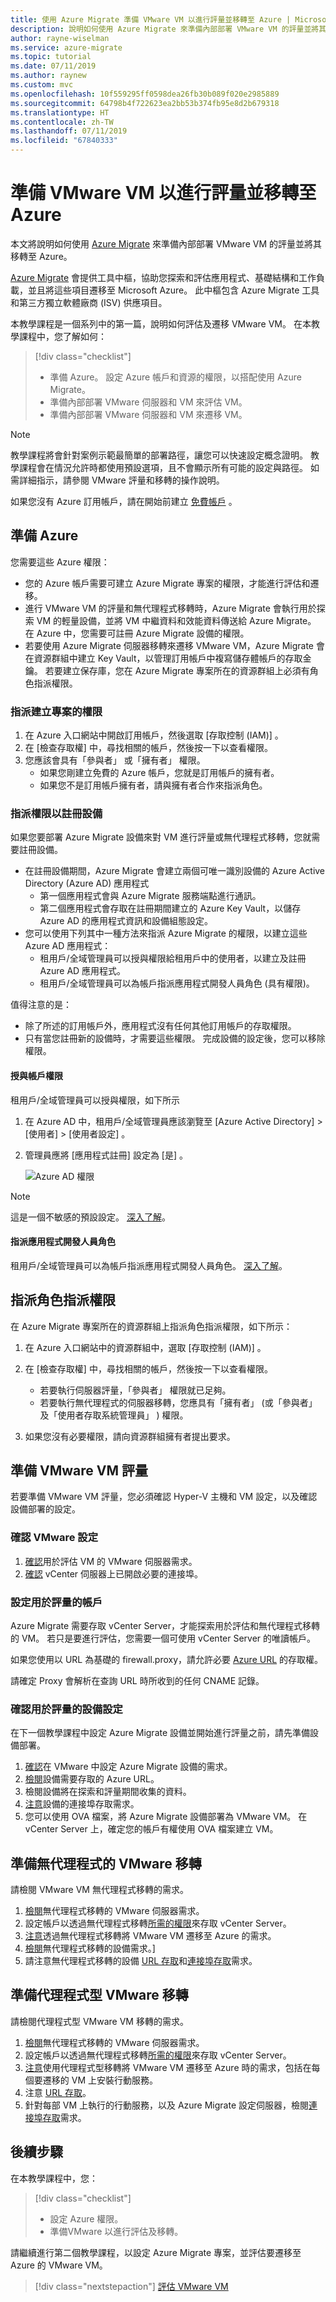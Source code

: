 ```yaml
---
title: 使用 Azure Migrate 準備 VMware VM 以進行評量並移轉至 Azure | Microsoft Docs
description: 說明如何使用 Azure Migrate 來準備內部部署 VMware VM 的評量並將其移轉至 Azure。
author: rayne-wiselman
ms.service: azure-migrate
ms.topic: tutorial
ms.date: 07/11/2019
ms.author: raynew
ms.custom: mvc
ms.openlocfilehash: 10f559295ff0598dea26fb30b089f020e2985889
ms.sourcegitcommit: 64798b4f722623ea2bb53b374fb95e8d2b679318
ms.translationtype: HT
ms.contentlocale: zh-TW
ms.lasthandoff: 07/11/2019
ms.locfileid: "67840333"
---
```

# <a name="prepare-vmware-vms-for-assessment-and-migration-to-azure"></a>準備 VMware VM 以進行評量並移轉至 Azure

本文將說明如何使用 [Azure Migrate](migrate-services-overview.md) 來準備內部部署 VMware VM 的評量並將其移轉至 Azure。

[Azure Migrate](migrate-overview.md) 會提供工具中樞，協助您探索和評估應用程式、基礎結構和工作負載，並且將這些項目遷移至 Microsoft Azure。 此中樞包含 Azure Migrate 工具和第三方獨立軟體廠商 (ISV) 供應項目。 


本教學課程是一個系列中的第一篇，說明如何評估及遷移 VMware VM。 在本教學課程中，您了解如何：

> [!div class="checklist"]
> * 準備 Azure。 設定 Azure 帳戶和資源的權限，以搭配使用 Azure Migrate。
> * 準備內部部署 VMware 伺服器和 VM 來評估 VM。
> * 準備內部部署 VMware 伺服器和 VM 來遷移 VM。

> [!NOTE]
> 教學課程將會針對案例示範最簡單的部署路徑，讓您可以快速設定概念證明。 教學課程會在情況允許時都使用預設選項，且不會顯示所有可能的設定與路徑。 如需詳細指示，請參閱 VMware 評量和移轉的操作說明。

如果您沒有 Azure 訂用帳戶，請在開始前建立 [免費帳戶](https://azure.microsoft.com/pricing/free-trial/) 。


## <a name="prepare-azure"></a>準備 Azure

您需要這些 Azure 權限：

- 您的 Azure 帳戶需要可建立 Azure Migrate 專案的權限，才能進行評估和遷移。 
- 進行 VMware VM 的評量和無代理程式移轉時，Azure Migrate 會執行用於探索 VM 的輕量設備，並將 VM 中繼資料和效能資料傳送給 Azure Migrate。 在 Azure 中，您需要可註冊 Azure Migrate 設備的權限。
- 若要使用 Azure Migrate 伺服器移轉來遷移 VMware VM，Azure Migrate 會在資源群組中建立 Key Vault，以管理訂用帳戶中複寫儲存體帳戶的存取金鑰。 若要建立保存庫，您在 Azure Migrate 專案所在的資源群組上必須有角色指派權限。 


### <a name="assign-permissions-to-create-project"></a>指派建立專案的權限

1. 在 Azure 入口網站中開啟訂用帳戶，然後選取 [存取控制 (IAM)]  。
2. 在 [檢查存取權]  中，尋找相關的帳戶，然後按一下以查看權限。
3. 您應該會具有「參與者」  或「擁有者」  權限。
    - 如果您剛建立免費的 Azure 帳戶，您就是訂用帳戶的擁有者。
    - 如果您不是訂用帳戶擁有者，請與擁有者合作來指派角色。

### <a name="assign-permissions-to-register-the-appliance"></a>指派權限以註冊設備

如果您要部署 Azure Migrate 設備來對 VM 進行評量或無代理程式移轉，您就需要註冊設備。

- 在註冊設備期間，Azure Migrate 會建立兩個可唯一識別設備的 Azure Active Directory (Azure AD) 應用程式
    - 第一個應用程式會與 Azure Migrate 服務端點進行通訊。
    - 第二個應用程式會存取在註冊期間建立的 Azure Key Vault，以儲存 Azure AD 的應用程式資訊和設備組態設定。
- 您可以使用下列其中一種方法來指派 Azure Migrate 的權限，以建立這些 Azure AD 應用程式：
    - 租用戶/全域管理員可以授與權限給租用戶中的使用者，以建立及註冊 Azure AD 應用程式。
    - 租用戶/全域管理員可以為帳戶指派應用程式開發人員角色 (具有權限)。

值得注意的是：

- 除了所述的訂用帳戶外，應用程式沒有任何其他訂用帳戶的存取權限。
- 只有當您註冊新的設備時，才需要這些權限。 完成設備的設定後，您可以移除權限。 


#### <a name="grant-account-permissions"></a>授與帳戶權限

租用戶/全域管理員可以授與權限，如下所示

1. 在 Azure AD 中，租用戶/全域管理員應該瀏覽至 [Azure Active Directory]   > [使用者]   > [使用者設定]  。
2. 管理員應將 [應用程式註冊]  設定為 [是]  。

    ![Azure AD 權限](./media/tutorial-prepare-vmware/aad.png)

> [!NOTE]
> 這是一個不敏感的預設設定。 [深入了解](https://docs.microsoft.com/azure/active-directory/develop/active-directory-how-applications-are-added#who-has-permission-to-add-applications-to-my-azure-ad-instance)。



#### <a name="assign-application-developer-role"></a>指派應用程式開發人員角色 

租用戶/全域管理員可以為帳戶指派應用程式開發人員角色。 [深入了解](https://docs.microsoft.com/azure/active-directory/fundamentals/active-directory-users-assign-role-azure-portal)。

## <a name="assign-role-assignment-permissions"></a>指派角色指派權限

在 Azure Migrate 專案所在的資源群組上指派角色指派權限，如下所示：

1. 在 Azure 入口網站中的資源群組中，選取 [存取控制 (IAM)]  。
2. 在 [檢查存取權]  中，尋找相關的帳戶，然後按一下以查看權限。

    - 若要執行伺服器評量，「參與者」  權限就已足夠。
    - 若要執行無代理程式的伺服器移轉，您應具有「擁有者」  (或「參與者」  及「使用者存取系統管理員」  ) 權限。

3. 如果您沒有必要權限，請向資源群組擁有者提出要求。 



## <a name="prepare-for-vmware-vm-assessment"></a>準備 VMware VM 評量

若要準備 VMware VM 評量，您必須確認 Hyper-V 主機和 VM 設定，以及確認設備部署的設定。

### <a name="verify-vmware-settings"></a>確認 VMware 設定

1. [確認](migrate-support-matrix-vmware.md#assessment-vmware-server-requirements)用於評估 VM 的 VMware 伺服器需求。
2. [確認](migrate-support-matrix-vmware.md#assessment-port-requirements) vCenter 伺服器上已開啟必要的連接埠。


### <a name="set-up-an-account-for-assessment"></a>設定用於評量的帳戶

Azure Migrate 需要存取 vCenter Server，才能探索用於評估和無代理程式移轉的 VM。 若只是要進行評估，您需要一個可使用 vCenter Server 的唯讀帳戶。

如果您使用以 URL 為基礎的 firewall.proxy，請允許必要 [Azure URL](migrate-support-matrix-vmware.md#assessment-url-access-requirements) 的存取權。

請確定 Proxy 會解析在查詢 URL 時所收到的任何 CNAME 記錄。


### <a name="verify-appliance-settings-for-assessment"></a>確認用於評量的設備設定

在下一個教學課程中設定 Azure Migrate 設備並開始進行評量之前，請先準備設備部署。

1. [確認](migrate-support-matrix-vmware.md#assessment-appliance-requirements)在 VMware 中設定 Azure Migrate 設備的需求。
2. [檢閱](migrate-support-matrix-vmware.md#assessment-url-access-requirements)設備需要存取的 Azure URL。
3. 檢閱設備將在探索和評量期間收集的資料。
4. [注意](migrate-support-matrix-vmware.md#assessment-port-requirements)設備的連接埠存取需求。
5. 您可以使用 OVA 檔案，將 Azure Migrate 設備部署為 VMware VM。 在 vCenter Server 上，確定您的帳戶有權使用 OVA 檔案建立 VM。


## <a name="prepare-for-agentless-vmware-migration"></a>準備無代理程式的 VMware 移轉

請檢閱 VMware VM 無代理程式移轉的需求。

1. [檢閱](migrate-support-matrix-vmware.md#agentless-migration-vmware-server-requirements)無代理程式移轉的 VMware 伺服器需求。
2. 設定帳戶以透過無代理程式移轉[所需的權限](migrate-support-matrix-vmware.md#agentless-migration-vcenter-server-permissions)來存取 vCenter Server。
3. [注意](migrate-support-matrix-vmware.md#agentless-migration-vmware-vm-requirements)透過無代理程式移轉將 VMware VM 遷移至 Azure 的需求。
4. [檢閱](migrate-support-matrix-vmware.md#agentless-migration-appliance-requirements)無代理程式移轉的設備需求。]
5. 請注意無代理程式移轉的設備 [URL 存取](migrate-support-matrix-vmware.md#agentless-migration-url-access-requirements)和[連接埠存取](migrate-support-matrix-vmware.md#agentless-migration-port-requirements)需求。


## <a name="prepare-for-agent-based-vmware-migration"></a>準備代理程式型 VMware 移轉

請檢閱代理程式型 VMware VM 移轉的需求。

1. [檢閱](migrate-support-matrix-vmware.md#agent-based-migration-vmware-server-requirements)無代理程式移轉的 VMware 伺服器需求。 
2. 設定帳戶以透過無代理程式移轉[所需的權限](migrate-support-matrix-vmware.md#agent-based-migration-vcenter-server-permissions)來存取 vCenter Server。
3. [注意](migrate-support-matrix-vmware.md#agent-based-migration-vmware-vm-requirements)使用代理程式型移轉將 VMware VM 遷移至 Azure 時的需求，包括在每個要遷移的 VM 上安裝行動服務。
4. 注意 [URL 存取](migrate-support-matrix-vmware.md#agent-based-migration-url-access-requirements)。
5. 針對每部 VM 上執行的行動服務，以及 Azure Migrate 設定伺服器，檢閱[連接埠存取](migrate-support-matrix-vmware.md#agent-based-migration-port-requirements)需求。

## <a name="next-steps"></a>後續步驟

在本教學課程中，您：
 
> [!div class="checklist"] 
> * 設定 Azure 權限。
> * 準備VMware 以進行評估及移轉。


請繼續進行第二個教學課程，以設定 Azure Migrate 專案，並評估要遷移至 Azure 的 VMware VM。

> [!div class="nextstepaction"] 
> [評估 VMware VM](./tutorial-migrate-vmware.md) 

